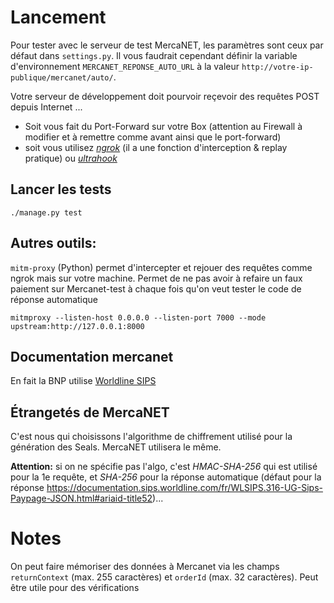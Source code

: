 # Lancement

Pour tester avec le serveur de test MercaNET, les paramètres sont ceux par défaut dans `settings.py`.
Il vous faudrait cependant définir la variable d'environnement `MERCANET_REPONSE_AUTO_URL` à la valeur `http://votre-ip-publique/mercanet/auto/`.

Votre serveur de développement doit pourvoir reçevoir des requêtes POST depuis Internet ...
* Soit vous fait du Port-Forward sur votre Box (attention au Firewall à modifier et à remettre comme avant ainsi que le port-forward)
* soit vous utilisez [*ngrok*](https://ngrok.com/) (il a une fonction d'interception & replay pratique) ou [*ultrahook*](http://www.ultrahook.com/)

## Lancer les tests
```shell script
./manage.py test
```
## Autres outils:
`mitm-proxy` (Python) permet d'intercepter et rejouer des requêtes comme ngrok mais sur votre machine. Permet de ne pas avoir à refaire 
un faux paiement sur Mercanet-test à chaque fois qu'on veut tester le code de réponse automatique

```shell script
mitmproxy --listen-host 0.0.0.0 --listen-port 7000 --mode upstream:http://127.0.0.1:8000
```
## Documentation mercanet
En fait la BNP utilise [Worldline SIPS](https://documentation.sips.worldline.com/fr/WLSIPS.317-UG-Sips-Paypage-POST.html)
## Étrangetés de MercaNET
C'est nous qui choisissons l'algorithme de chiffrement utilisé pour la génération des Seals. MercaNET utilisera le même.

 **Attention:** si on ne spécifie pas l'algo, c'est *HMAC-SHA-256* qui est utilisé pour la 1e requête,
 et *SHA-256* pour la réponse automatique (défaut pour la réponse https://documentation.sips.worldline.com/fr/WLSIPS.316-UG-Sips-Paypage-JSON.html#ariaid-title52)...
 
 # Notes
 On peut faire mémoriser des données à Mercanet via les champs `returnContext` (max. 255 caractères) et `orderId` (max. 32 caractères). Peut être utile pour des vérifications